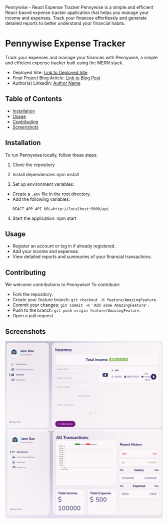 Pennywise - React Expense Tracker
Pennywise is a simple and efficient React-based expense tracker application that helps you manage your income and expenses. Track your finances effortlessly and generate detailed reports to better understand your financial habits.
# Pennywise Expense Tracker


Track your expenses and manage your finances with Pennywise, a simple and efficient expense tracker built using the MERN stack.

- Deployed Site: [Link to Deployed Site](https://www.yourdeployedsite.com)
- Final Project Blog Article: [Link to Blog Post](https://www.medium.com/@yourblogarticle)
- Author(s) LinkedIn: [Author Name](https://www.linkedin.com/in/authorname)

## Table of Contents
- [Installation](#installation)
- [Usage](#usage)
- [Contributing](#contributing)
- [Screenshots](#screenshots)

## Installation

To run Pennywise locally, follow these steps:

1. Clone the repository
2. Install dependencies
   npm install

3. Set up environment variables:
- Create a `.env` file in the root directory.
- Add the following variables:
  ```
  REACT_APP_API_URL=http://localhost:5000/api  
  ```
  
4. Start the application:
   npm start

## Usage

- Register an account or log in if already registered.
- Add your income and expenses.
- View detailed reports and summaries of your financial transactions.

## Contributing

We welcome contributions to Pennywise! To contribute:
- Fork the repository.
- Create your feature branch: `git checkout -b feature/AmazingFeature`.
- Commit your changes: `git commit -m 'Add some AmazingFeature'`.
- Push to the branch: `git push origin feature/AmazingFeature`.
- Open a pull request.

## Screenshots

![Screenshot 1](screenshots/screenshot1.png)
![Screenshot 2](screenshots/screenshot2.png)



